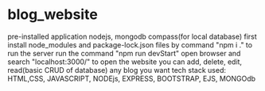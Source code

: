 # blog_website
pre-installed application nodejs, mongodb compass(for local database)
first install node_modules and package-lock.json files by command "npm i ."
to run the server run the command "npm run devStart"
open browser and search "localhost:3000/" to open the website
you can add, delete, edit, read(basic CRUD of database) any blog you want
tech stack used: HTML,CSS, JAVASCRIPT, NODEjs, EXPRESS, BOOTSTRAP, EJS, MONGOdb



